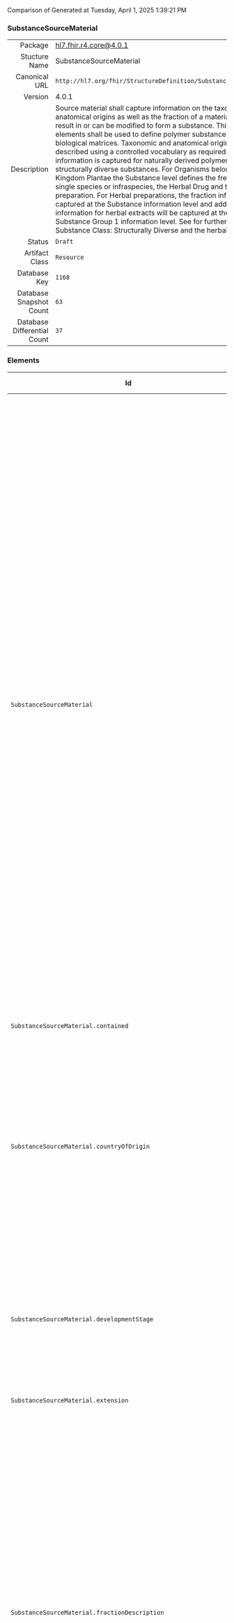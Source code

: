 Comparison of 
Generated at Tuesday, April 1, 2025 1:39:21 PM

### SubstanceSourceMaterial

|      |     |
| ---: | --- |
| Package | hl7.fhir.r4.core@4.0.1 |
| Stucture Name | SubstanceSourceMaterial |
| Canonical URL | `http://hl7.org/fhir/StructureDefinition/SubstanceSourceMaterial` |
| Version | 4.0.1 |
| Description | Source material shall capture information on the taxonomic and anatomical origins as well as the fraction of a material that can result in or can be modified to form a substance. This set of data elements shall be used to define polymer substances isolated from biological matrices. Taxonomic and anatomical origins shall be described using a controlled vocabulary as required. This information is captured for naturally derived polymers ( . starch) and structurally diverse substances. For Organisms belonging to the Kingdom Plantae the Substance level defines the fresh material of a single species or infraspecies, the Herbal Drug and the Herbal preparation. For Herbal preparations, the fraction information will be captured at the Substance information level and additional information for herbal extracts will be captured at the Specified Substance Group 1 information level. See for further explanation the Substance Class: Structurally Diverse and the herbal annex. |
| Status | `Draft` |
| Artifact Class | `Resource` |
| Database Key | `1168` |
| Database Snapshot Count | `63` |
| Database Differential Count | `37` |

### Elements

| Id | Path | Name | Base Path | Short | Cardinality | Collated Type | Binding Strength | Binding Value Set |
| -- | ---- | ---- | --------- | ----- | ----------- | ------------- | ---------------- | ----------------- |
| `SubstanceSourceMaterial` | `SubstanceSourceMaterial` | `SubstanceSourceMaterial` | SubstanceSourceMaterial | Source material shall capture information on the taxonomic and anatomical origins as well as the fraction of a material that can result in or can be modified to form a substance. This set of data elements shall be used to define polymer substances isolated from biological matrices. Taxonomic and anatomical origins shall be described using a controlled vocabulary as required. This information is captured for naturally derived polymers ( . starch) and structurally diverse substances. For Organisms belonging to the Kingdom Plantae the Substance level defines the fresh material of a single species or infraspecies, the Herbal Drug and the Herbal preparation. For Herbal preparations, the fraction information will be captured at the Substance information level and additional information for herbal extracts will be captured at the Specified Substance Group 1 information level. See for further explanation the Substance Class: Structurally Diverse and the herbal annex | 0..* | SubstanceSourceMaterial |  |  |
| `SubstanceSourceMaterial.contained` | `SubstanceSourceMaterial.contained` | `contained` | DomainResource.contained | Contained, inline Resources | 0..* | Resource |  |  |
| `SubstanceSourceMaterial.countryOfOrigin` | `SubstanceSourceMaterial.countryOfOrigin` | `countryOfOrigin` | SubstanceSourceMaterial.countryOfOrigin | The country where the plant material is harvested or the countries where the plasma is sourced from as laid down in accordance with the Plasma Master File. For “Plasma-derived substances” the attribute country of origin provides information about the countries used for the manufacturing of the Cryopoor plama or Crioprecipitate | 0..* | CodeableConcept |  |  |
| `SubstanceSourceMaterial.developmentStage` | `SubstanceSourceMaterial.developmentStage` | `developmentStage` | SubstanceSourceMaterial.developmentStage | Stage of life for animals, plants, insects and microorganisms. This information shall be provided only when the substance is significantly different in these stages (e.g. foetal bovine serum) | 0..1 | CodeableConcept |  |  |
| `SubstanceSourceMaterial.extension` | `SubstanceSourceMaterial.extension` | `extension` | DomainResource.extension | Additional content defined by implementations | 0..* | Extension |  |  |
| `SubstanceSourceMaterial.fractionDescription` | `SubstanceSourceMaterial.fractionDescription` | `fractionDescription` | SubstanceSourceMaterial.fractionDescription | Many complex materials are fractions of parts of plants, animals, or minerals. Fraction elements are often necessary to define both Substances and Specified Group 1 Substances. For substances derived from Plants, fraction information will be captured at the Substance information level ( . Oils, Juices and Exudates). Additional information for Extracts, such as extraction solvent composition, will be captured at the Specified Substance Group 1 information level. For plasma-derived products fraction information will be captured at the Substance and the Specified Substance Group 1 levels | 0..* | BackboneElement |  |  |
| `SubstanceSourceMaterial.fractionDescription.extension` | `SubstanceSourceMaterial.fractionDescription.extension` | `extension` | Element.extension | Additional content defined by implementations | 0..* | Extension |  |  |
| `SubstanceSourceMaterial.fractionDescription.fraction` | `SubstanceSourceMaterial.fractionDescription.fraction` | `fraction` | SubstanceSourceMaterial.fractionDescription.fraction | This element is capturing information about the fraction of a plant part, or human plasma for fractionation | 0..1 | string |  |  |
| `SubstanceSourceMaterial.fractionDescription.id` | `SubstanceSourceMaterial.fractionDescription.id` | `id` | Element.id | Unique id for inter-element referencing | 0..1 | id |  |  |
| `SubstanceSourceMaterial.fractionDescription.materialType` | `SubstanceSourceMaterial.fractionDescription.materialType` | `materialType` | SubstanceSourceMaterial.fractionDescription.materialType | The specific type of the material constituting the component. For Herbal preparations the particulars of the extracts (liquid/dry) is described in Specified Substance Group 1 | 0..1 | CodeableConcept |  |  |
| `SubstanceSourceMaterial.fractionDescription.modifierExtension` | `SubstanceSourceMaterial.fractionDescription.modifierExtension` | `modifierExtension` | BackboneElement.modifierExtension | Extensions that cannot be ignored even if unrecognized | 0..* | Extension |  |  |
| `SubstanceSourceMaterial.geographicalLocation` | `SubstanceSourceMaterial.geographicalLocation` | `geographicalLocation` | SubstanceSourceMaterial.geographicalLocation | The place/region where the plant is harvested or the places/regions where the animal source material has its habitat | 0..* | string |  |  |
| `SubstanceSourceMaterial.id` | `SubstanceSourceMaterial.id` | `id` | Resource.id | Logical id of this artifact | 0..1 | id |  |  |
| `SubstanceSourceMaterial.implicitRules` | `SubstanceSourceMaterial.implicitRules` | `implicitRules` | Resource.implicitRules | A set of rules under which this content was created | 0..1 | uri |  |  |
| `SubstanceSourceMaterial.language` | `SubstanceSourceMaterial.language` | `language` | Resource.language | Language of the resource content | 0..1 | code | `Required` | `http://hl7.org/fhir/ValueSet/all-languages` |
| `SubstanceSourceMaterial.meta` | `SubstanceSourceMaterial.meta` | `meta` | Resource.meta | Metadata about the resource | 0..1 | Meta |  |  |
| `SubstanceSourceMaterial.modifierExtension` | `SubstanceSourceMaterial.modifierExtension` | `modifierExtension` | DomainResource.modifierExtension | Extensions that cannot be ignored | 0..* | Extension |  |  |
| `SubstanceSourceMaterial.organism` | `SubstanceSourceMaterial.organism` | `organism` | SubstanceSourceMaterial.organism | This subclause describes the organism which the substance is derived from. For vaccines, the parent organism shall be specified based on these subclause elements. As an example, full taxonomy will be described for the Substance Name: ., Leaf | 0..1 | BackboneElement |  |  |
| `SubstanceSourceMaterial.organism.author` | `SubstanceSourceMaterial.organism.author` | `author` | SubstanceSourceMaterial.organism.author | 4.9.13.6.1 Author type (Conditional) | 0..* | BackboneElement |  |  |
| `SubstanceSourceMaterial.organism.author.authorDescription` | `SubstanceSourceMaterial.organism.author.authorDescription` | `authorDescription` | SubstanceSourceMaterial.organism.author.authorDescription | The author of an organism species shall be specified. The author year of an organism shall also be specified when applicable; refers to the year in which the first author(s) published the infraspecific plant/animal name (of any rank) | 0..1 | string |  |  |
| `SubstanceSourceMaterial.organism.author.authorType` | `SubstanceSourceMaterial.organism.author.authorType` | `authorType` | SubstanceSourceMaterial.organism.author.authorType | The type of author of an organism species shall be specified. The parenthetical author of an organism species refers to the first author who published the plant/animal name (of any rank). The primary author of an organism species refers to the first author(s), who validly published the plant/animal name | 0..1 | CodeableConcept |  |  |
| `SubstanceSourceMaterial.organism.author.extension` | `SubstanceSourceMaterial.organism.author.extension` | `extension` | Element.extension | Additional content defined by implementations | 0..* | Extension |  |  |
| `SubstanceSourceMaterial.organism.author.id` | `SubstanceSourceMaterial.organism.author.id` | `id` | Element.id | Unique id for inter-element referencing | 0..1 | id |  |  |
| `SubstanceSourceMaterial.organism.author.modifierExtension` | `SubstanceSourceMaterial.organism.author.modifierExtension` | `modifierExtension` | BackboneElement.modifierExtension | Extensions that cannot be ignored even if unrecognized | 0..* | Extension |  |  |
| `SubstanceSourceMaterial.organism.extension` | `SubstanceSourceMaterial.organism.extension` | `extension` | Element.extension | Additional content defined by implementations | 0..* | Extension |  |  |
| `SubstanceSourceMaterial.organism.family` | `SubstanceSourceMaterial.organism.family` | `family` | SubstanceSourceMaterial.organism.family | The family of an organism shall be specified | 0..1 | CodeableConcept |  |  |
| `SubstanceSourceMaterial.organism.genus` | `SubstanceSourceMaterial.organism.genus` | `genus` | SubstanceSourceMaterial.organism.genus | The genus of an organism shall be specified; refers to the Latin epithet of the genus element of the plant/animal scientific name; it is present in names for genera, species and infraspecies | 0..1 | CodeableConcept |  |  |
| `SubstanceSourceMaterial.organism.hybrid` | `SubstanceSourceMaterial.organism.hybrid` | `hybrid` | SubstanceSourceMaterial.organism.hybrid | 4.9.13.8.1 Hybrid species maternal organism ID (Optional) | 0..1 | BackboneElement |  |  |
| `SubstanceSourceMaterial.organism.hybrid.extension` | `SubstanceSourceMaterial.organism.hybrid.extension` | `extension` | Element.extension | Additional content defined by implementations | 0..* | Extension |  |  |
| `SubstanceSourceMaterial.organism.hybrid.hybridType` | `SubstanceSourceMaterial.organism.hybrid.hybridType` | `hybridType` | SubstanceSourceMaterial.organism.hybrid.hybridType | The hybrid type of an organism shall be specified | 0..1 | CodeableConcept |  |  |
| `SubstanceSourceMaterial.organism.hybrid.id` | `SubstanceSourceMaterial.organism.hybrid.id` | `id` | Element.id | Unique id for inter-element referencing | 0..1 | id |  |  |
| `SubstanceSourceMaterial.organism.hybrid.maternalOrganismId` | `SubstanceSourceMaterial.organism.hybrid.maternalOrganismId` | `maternalOrganismId` | SubstanceSourceMaterial.organism.hybrid.maternalOrganismId | The identifier of the maternal species constituting the hybrid organism shall be specified based on a controlled vocabulary. For plants, the parents aren’t always known, and it is unlikely that it will be known which is maternal and which is paternal | 0..1 | string |  |  |
| `SubstanceSourceMaterial.organism.hybrid.maternalOrganismName` | `SubstanceSourceMaterial.organism.hybrid.maternalOrganismName` | `maternalOrganismName` | SubstanceSourceMaterial.organism.hybrid.maternalOrganismName | The name of the maternal species constituting the hybrid organism shall be specified. For plants, the parents aren’t always known, and it is unlikely that it will be known which is maternal and which is paternal | 0..1 | string |  |  |
| `SubstanceSourceMaterial.organism.hybrid.modifierExtension` | `SubstanceSourceMaterial.organism.hybrid.modifierExtension` | `modifierExtension` | BackboneElement.modifierExtension | Extensions that cannot be ignored even if unrecognized | 0..* | Extension |  |  |
| `SubstanceSourceMaterial.organism.hybrid.paternalOrganismId` | `SubstanceSourceMaterial.organism.hybrid.paternalOrganismId` | `paternalOrganismId` | SubstanceSourceMaterial.organism.hybrid.paternalOrganismId | The identifier of the paternal species constituting the hybrid organism shall be specified based on a controlled vocabulary | 0..1 | string |  |  |
| `SubstanceSourceMaterial.organism.hybrid.paternalOrganismName` | `SubstanceSourceMaterial.organism.hybrid.paternalOrganismName` | `paternalOrganismName` | SubstanceSourceMaterial.organism.hybrid.paternalOrganismName | The name of the paternal species constituting the hybrid organism shall be specified | 0..1 | string |  |  |
| `SubstanceSourceMaterial.organism.id` | `SubstanceSourceMaterial.organism.id` | `id` | Element.id | Unique id for inter-element referencing | 0..1 | id |  |  |
| `SubstanceSourceMaterial.organism.intraspecificDescription` | `SubstanceSourceMaterial.organism.intraspecificDescription` | `intraspecificDescription` | SubstanceSourceMaterial.organism.intraspecificDescription | The intraspecific description of an organism shall be specified based on a controlled vocabulary. For Influenza Vaccine, the intraspecific description shall contain the syntax of the antigen in line with the WHO convention | 0..1 | string |  |  |
| `SubstanceSourceMaterial.organism.intraspecificType` | `SubstanceSourceMaterial.organism.intraspecificType` | `intraspecificType` | SubstanceSourceMaterial.organism.intraspecificType | The Intraspecific type of an organism shall be specified | 0..1 | CodeableConcept |  |  |
| `SubstanceSourceMaterial.organism.modifierExtension` | `SubstanceSourceMaterial.organism.modifierExtension` | `modifierExtension` | BackboneElement.modifierExtension | Extensions that cannot be ignored even if unrecognized | 0..* | Extension |  |  |
| `SubstanceSourceMaterial.organism.organismGeneral` | `SubstanceSourceMaterial.organism.organismGeneral` | `organismGeneral` | SubstanceSourceMaterial.organism.organismGeneral | 4.9.13.7.1 Kingdom (Conditional) | 0..1 | BackboneElement |  |  |
| `SubstanceSourceMaterial.organism.organismGeneral.class` | `SubstanceSourceMaterial.organism.organismGeneral.class` | `class` | SubstanceSourceMaterial.organism.organismGeneral.class | The class of an organism shall be specified | 0..1 | CodeableConcept |  |  |
| `SubstanceSourceMaterial.organism.organismGeneral.extension` | `SubstanceSourceMaterial.organism.organismGeneral.extension` | `extension` | Element.extension | Additional content defined by implementations | 0..* | Extension |  |  |
| `SubstanceSourceMaterial.organism.organismGeneral.id` | `SubstanceSourceMaterial.organism.organismGeneral.id` | `id` | Element.id | Unique id for inter-element referencing | 0..1 | id |  |  |
| `SubstanceSourceMaterial.organism.organismGeneral.kingdom` | `SubstanceSourceMaterial.organism.organismGeneral.kingdom` | `kingdom` | SubstanceSourceMaterial.organism.organismGeneral.kingdom | The kingdom of an organism shall be specified | 0..1 | CodeableConcept |  |  |
| `SubstanceSourceMaterial.organism.organismGeneral.modifierExtension` | `SubstanceSourceMaterial.organism.organismGeneral.modifierExtension` | `modifierExtension` | BackboneElement.modifierExtension | Extensions that cannot be ignored even if unrecognized | 0..* | Extension |  |  |
| `SubstanceSourceMaterial.organism.organismGeneral.order` | `SubstanceSourceMaterial.organism.organismGeneral.order` | `order` | SubstanceSourceMaterial.organism.organismGeneral.order | The order of an organism shall be specified, | 0..1 | CodeableConcept |  |  |
| `SubstanceSourceMaterial.organism.organismGeneral.phylum` | `SubstanceSourceMaterial.organism.organismGeneral.phylum` | `phylum` | SubstanceSourceMaterial.organism.organismGeneral.phylum | The phylum of an organism shall be specified | 0..1 | CodeableConcept |  |  |
| `SubstanceSourceMaterial.organism.species` | `SubstanceSourceMaterial.organism.species` | `species` | SubstanceSourceMaterial.organism.species | The species of an organism shall be specified; refers to the Latin epithet of the species of the plant/animal; it is present in names for species and infraspecies | 0..1 | CodeableConcept |  |  |
| `SubstanceSourceMaterial.organismId` | `SubstanceSourceMaterial.organismId` | `organismId` | SubstanceSourceMaterial.organismId | The unique identifier associated with the source material parent organism shall be specified | 0..1 | Identifier |  |  |
| `SubstanceSourceMaterial.organismName` | `SubstanceSourceMaterial.organismName` | `organismName` | SubstanceSourceMaterial.organismName | The organism accepted Scientific name shall be provided based on the organism taxonomy | 0..1 | string |  |  |
| `SubstanceSourceMaterial.parentSubstanceId` | `SubstanceSourceMaterial.parentSubstanceId` | `parentSubstanceId` | SubstanceSourceMaterial.parentSubstanceId | The parent of the herbal drug Ginkgo biloba, Leaf is the substance ID of the substance (fresh) of Ginkgo biloba L. or Ginkgo biloba L. (Whole plant) | 0..* | Identifier |  |  |
| `SubstanceSourceMaterial.parentSubstanceName` | `SubstanceSourceMaterial.parentSubstanceName` | `parentSubstanceName` | SubstanceSourceMaterial.parentSubstanceName | The parent substance of the Herbal Drug, or Herbal preparation | 0..* | string |  |  |
| `SubstanceSourceMaterial.partDescription` | `SubstanceSourceMaterial.partDescription` | `partDescription` | SubstanceSourceMaterial.partDescription | To do | 0..* | BackboneElement |  |  |
| `SubstanceSourceMaterial.partDescription.extension` | `SubstanceSourceMaterial.partDescription.extension` | `extension` | Element.extension | Additional content defined by implementations | 0..* | Extension |  |  |
| `SubstanceSourceMaterial.partDescription.id` | `SubstanceSourceMaterial.partDescription.id` | `id` | Element.id | Unique id for inter-element referencing | 0..1 | id |  |  |
| `SubstanceSourceMaterial.partDescription.modifierExtension` | `SubstanceSourceMaterial.partDescription.modifierExtension` | `modifierExtension` | BackboneElement.modifierExtension | Extensions that cannot be ignored even if unrecognized | 0..* | Extension |  |  |
| `SubstanceSourceMaterial.partDescription.part` | `SubstanceSourceMaterial.partDescription.part` | `part` | SubstanceSourceMaterial.partDescription.part | Entity of anatomical origin of source material within an organism | 0..1 | CodeableConcept |  |  |
| `SubstanceSourceMaterial.partDescription.partLocation` | `SubstanceSourceMaterial.partDescription.partLocation` | `partLocation` | SubstanceSourceMaterial.partDescription.partLocation | The detailed anatomic location when the part can be extracted from different anatomical locations of the organism. Multiple alternative locations may apply | 0..1 | CodeableConcept |  |  |
| `SubstanceSourceMaterial.sourceMaterialClass` | `SubstanceSourceMaterial.sourceMaterialClass` | `sourceMaterialClass` | SubstanceSourceMaterial.sourceMaterialClass | General high level classification of the source material specific to the origin of the material | 0..1 | CodeableConcept |  |  |
| `SubstanceSourceMaterial.sourceMaterialState` | `SubstanceSourceMaterial.sourceMaterialState` | `sourceMaterialState` | SubstanceSourceMaterial.sourceMaterialState | The state of the source material when extracted | 0..1 | CodeableConcept |  |  |
| `SubstanceSourceMaterial.sourceMaterialType` | `SubstanceSourceMaterial.sourceMaterialType` | `sourceMaterialType` | SubstanceSourceMaterial.sourceMaterialType | The type of the source material shall be specified based on a controlled vocabulary. For vaccines, this subclause refers to the class of infectious agent | 0..1 | CodeableConcept |  |  |
| `SubstanceSourceMaterial.text` | `SubstanceSourceMaterial.text` | `text` | DomainResource.text | Text summary of the resource, for human interpretation | 0..1 | Narrative |  |  |
### Empty Projection

This Structure (Resource) resulted in no projection (no mappings to other packages).

